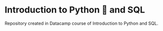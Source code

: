 # Introduction to Python 🐍 and SQL
Repository created in Datacamp course of Introduction to Python and SQL.